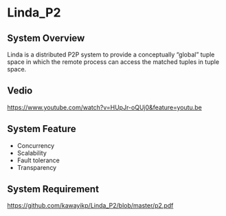 # Linda_P2

## System Overview
Linda is a distributed P2P system to provide a conceptually “global” tuple space in which the remote process can access the matched tuples in tuple space.

## Vedio
https://www.youtube.com/watch?v=HUpJr-oQUj0&feature=youtu.be

## System Feature
- Concurrency
- Scalability
- Fault tolerance
- Transparency

## System Requirement
https://github.com/kawayikp/Linda_P2/blob/master/p2.pdf
